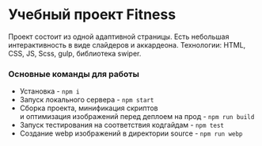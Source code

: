 # Учебный проект Fitness
Проект состоит из одной адаптивной страницы. Есть небольшая интерактивность в виде слайдеров и аккардеона. Технологии: HTML, CSS, JS, Scss, gulp, библиотека swiper.

### Основные команды для работы
- Установка - `npm i`
- Запуск локального сервера - `npm start`
- Сборка проекта, минификация скриптов <br>
и оптимизация изображений перед деплоем на прод - `npm run build`
- Запуск тестирования на соответствия кодгайдам - `npm test`
- Создание webp изображений в директории source - `npm run webp`
